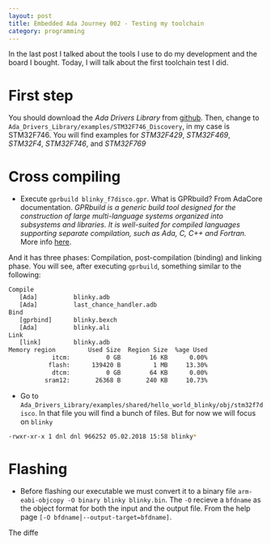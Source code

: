 ```yaml
---
layout: post
title: Embedded Ada Journey 002 - Testing my toolchain
category: programming
---
```


In the last post I talked about the tools I use to do my development and the board I bought. 
Today, I will talk about the first toolchain test I did.

# First step 
You should download the *Ada Drivers Library* from [github](https://github.com/AdaCore/Ada_Drivers_Library). 
Then, change to `Ada_Drivers_Library/examples/STM32F746_Discovery`, in my case is STM32F746. You will find examples for _STM32F429_, _STM32F469_, _STM32F4_, _STM32F746_, and _STM32F769_

# Cross compiling
* Execute `gprbuild blinky_f7disco.gpr`. What is GPRbuild? From AdaCore documentation.
_GPRbuild is a generic build tool designed for the construction of large multi-language systems organized into subsystems and libraries. It is well-suited for compiled languages supporting separate compilation, such as Ada, C, C++ and Fortran._
More info [here](https://docs.adacore.com/gprbuild-docs/html/gprbuild_ug/building_with_gprbuild.html).

And it has three phases: Compilation, post-compilation (binding) and linking phase. You will see, after executing `gprbuild`, something similar to the following:

```sh
Compile
   [Ada]          blinky.adb
   [Ada]          last_chance_handler.adb
Bind
   [gprbind]      blinky.bexch
   [Ada]          blinky.ali
Link
   [link]         blinky.adb
Memory region         Used Size  Region Size  %age Used
            itcm:          0 GB        16 KB      0.00%
           flash:      139420 B         1 MB     13.30%
            dtcm:          0 GB        64 KB      0.00%
          sram12:       26368 B       240 KB     10.73%
```

* Go to `Ada_Drivers_Library/examples/shared/hello_world_blinky/obj/stm32f7disco`. In that file you will find a bunch of files. But for now we will focus on `blinky`

```sh
-rwxr-xr-x 1 dnl dnl 966252 05.02.2018 15:58 blinky*
``` 

# Flashing
* Before flashing our executable we must convert it to a binary file `arm-eabi-objcopy -O binary blinky blinky.bin`. The `-O` recieve a `bfdname` as the object format for both the input and the output file. From the help page `[-O bfdname⎪--output-target=bfdname]`.

The diffe

